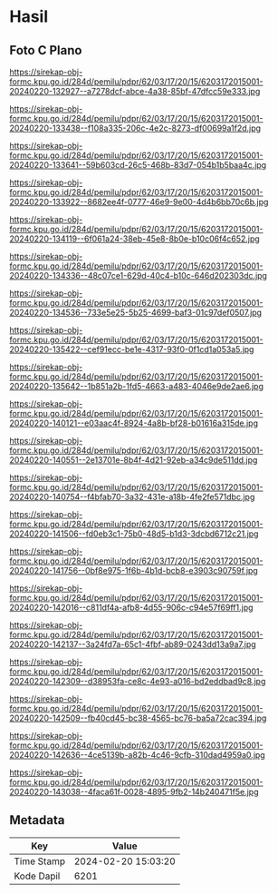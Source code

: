 # Hasil

## Foto C Plano

https://sirekap-obj-formc.kpu.go.id/284d/pemilu/pdpr/62/03/17/20/15/6203172015001-20240220-132927--a7278dcf-abce-4a38-85bf-47dfcc59e333.jpg

https://sirekap-obj-formc.kpu.go.id/284d/pemilu/pdpr/62/03/17/20/15/6203172015001-20240220-133438--f108a335-206c-4e2c-8273-df00699a1f2d.jpg

https://sirekap-obj-formc.kpu.go.id/284d/pemilu/pdpr/62/03/17/20/15/6203172015001-20240220-133641--59b603cd-26c5-468b-83d7-054b1b5baa4c.jpg

https://sirekap-obj-formc.kpu.go.id/284d/pemilu/pdpr/62/03/17/20/15/6203172015001-20240220-133922--8682ee4f-0777-46e9-9e00-4d4b6bb70c6b.jpg

https://sirekap-obj-formc.kpu.go.id/284d/pemilu/pdpr/62/03/17/20/15/6203172015001-20240220-134119--6f061a24-38eb-45e8-8b0e-b10c06f4c652.jpg

https://sirekap-obj-formc.kpu.go.id/284d/pemilu/pdpr/62/03/17/20/15/6203172015001-20240220-134336--48c07ce1-629d-40c4-b10c-646d202303dc.jpg

https://sirekap-obj-formc.kpu.go.id/284d/pemilu/pdpr/62/03/17/20/15/6203172015001-20240220-134536--733e5e25-5b25-4699-baf3-01c97def0507.jpg

https://sirekap-obj-formc.kpu.go.id/284d/pemilu/pdpr/62/03/17/20/15/6203172015001-20240220-135422--cef91ecc-be1e-4317-93f0-0f1cd1a053a5.jpg

https://sirekap-obj-formc.kpu.go.id/284d/pemilu/pdpr/62/03/17/20/15/6203172015001-20240220-135642--1b851a2b-1fd5-4663-a483-4046e9de2ae6.jpg

https://sirekap-obj-formc.kpu.go.id/284d/pemilu/pdpr/62/03/17/20/15/6203172015001-20240220-140121--e03aac4f-8924-4a8b-bf28-b01616a315de.jpg

https://sirekap-obj-formc.kpu.go.id/284d/pemilu/pdpr/62/03/17/20/15/6203172015001-20240220-140551--2e13701e-8b4f-4d21-92eb-a34c9de511dd.jpg

https://sirekap-obj-formc.kpu.go.id/284d/pemilu/pdpr/62/03/17/20/15/6203172015001-20240220-140754--f4bfab70-3a32-431e-a18b-4fe2fe571dbc.jpg

https://sirekap-obj-formc.kpu.go.id/284d/pemilu/pdpr/62/03/17/20/15/6203172015001-20240220-141506--fd0eb3c1-75b0-48d5-b1d3-3dcbd6712c21.jpg

https://sirekap-obj-formc.kpu.go.id/284d/pemilu/pdpr/62/03/17/20/15/6203172015001-20240220-141756--0bf8e975-1f6b-4b1d-bcb8-e3903c90759f.jpg

https://sirekap-obj-formc.kpu.go.id/284d/pemilu/pdpr/62/03/17/20/15/6203172015001-20240220-142016--c811df4a-afb8-4d55-906c-c94e57f69ff1.jpg

https://sirekap-obj-formc.kpu.go.id/284d/pemilu/pdpr/62/03/17/20/15/6203172015001-20240220-142137--3a24fd7a-65c1-4fbf-ab89-0243dd13a9a7.jpg

https://sirekap-obj-formc.kpu.go.id/284d/pemilu/pdpr/62/03/17/20/15/6203172015001-20240220-142309--d38953fa-ce8c-4e93-a016-bd2eddbad9c8.jpg

https://sirekap-obj-formc.kpu.go.id/284d/pemilu/pdpr/62/03/17/20/15/6203172015001-20240220-142509--fb40cd45-bc38-4565-bc76-ba5a72cac394.jpg

https://sirekap-obj-formc.kpu.go.id/284d/pemilu/pdpr/62/03/17/20/15/6203172015001-20240220-142636--4ce5139b-a82b-4c46-9cfb-310dad4959a0.jpg

https://sirekap-obj-formc.kpu.go.id/284d/pemilu/pdpr/62/03/17/20/15/6203172015001-20240220-143038--4faca61f-0028-4895-9fb2-14b240471f5e.jpg


## Metadata

| Key        | Value               |
| ---------- | ------------------- |
| Time Stamp | 2024-02-20 15:03:20 |
| Kode Dapil | 6201                |




